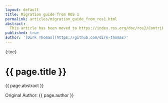 ```yaml
---
layout: default
title: Migration guide from ROS 1
permalink: articles/migration_guide_from_ros1.html
abstract:
  This article has been moved to https://index.ros.org/doc/ros2/Contributing/Migration-Guide/.
published: true
author: '[Dirk Thomas](https://github.com/dirk-thomas)'
---
```


{:toc}

# {{ page.title }}

<div class="abstract" markdown="1">
{{ page.abstract }}
</div>

Original Author: {{ page.author }}
